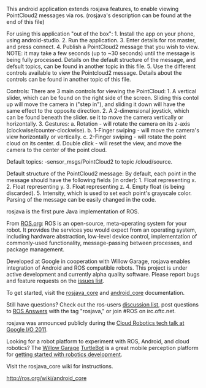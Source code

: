 This android application extends rosjava features, to enable viewing PointCloud2 messages via ros. (rosjava's description can be found at the end of this file)

For using this application "out of the box":
	1. Install the app on your phone, using android-studio.
	2. Run the application.
	3. Enter details for ros master, and press connect.
	4. Publish a PointCloud2 message that you wish to view. NOTE: it may take a few seconds (up to ~30 seconds) until the message is being fully processed. Details on the default structure of the message, and defsult topics, can be found in another topic in this file.
	5. Use the different controls available to view the Pointcloud2 message. Details about the controls can be found in another topic of this file.

Controls:
There are 3 main controls for viewing the PointCloud:
	1. A vertical slider, which can be found on the right side of the screen. Sliding this contol up will move the camera in ("step in"), and sliding it down will have the same effect to the opposite direction.
	2. A 2-dimensional joystick, which can be found beneath the slider. se it to move the camera vertically or horizontally.
	3. Gestures: 
		a. Rotation - will rotate the camera on its z-axis (clockwise/counter-clockwise).
		b. 1-Finger swiping - will move the camera's view horizontally or vertically. 
		c. 2-Finger swiping - will rotate the point cloud on its center.
		d. Double click - will reset the view, and move the camera to the center of the point cloud.

Default topics:
	-sensor_msgs/PointCloud2 to topic /cloud/source.

Default structure of the PointCloud2 message:
By default, each point in the message should have the following fields (in order):
	1. Float representing x.
	2. Float representing y.
	3. Float representing z.
	4. Empty float (is being discarded).
	5. Intensity, which is used to set each point's grayscale color.
Parsing of the message can be easily changed in the code.


rosjava is the first pure Java implementation of ROS.

From [ROS.org](http://www.ros.org/wiki/): ROS is an open-source, meta-operating system for your robot. It provides the services you would expect from an operating system, including hardware abstraction, low-level device control, implementation of commonly-used functionality, message-passing between processes, and package management.

Developed at Google in cooperation with Willow Garage, rosjava enables integration of Android and ROS compatible robots. This project is under active development and currently alpha quality software. Please report bugs and feature requests on the [issues list](https://github.com/rosjava/rosjava/issues?state=open).

To get started, visit the [rosjava_core](http://rosjava.github.com/rosjava_core/) and [android_core](http://rosjava.github.com/android_core/) documentation.

Still have questions? Check out the ros-users [discussion list](https://code.ros.org/mailman/listinfo/ros-users), post questions to [ROS Answers](http://answers.ros.org/questions/) with the tag "rosjava," or join #ROS on irc.oftc.net.

rosjava was announced publicly during the [Cloud Robotics tech talk at Google I/O 2011](http://www.youtube.com/watch?feature=player_embedded&v=FxXBUp-4800).

Looking for a robot platform to experiment with ROS, Android, and cloud robotics? The [Willow Garage](http://www.willowgarage.com/) [TurtleBot](http://www.willowgarage.com/turtlebot) is a great mobile perception platform for [getting started with robotics development](http://www.youtube.com/watch?feature=player_embedded&v=MOEjL8JDvd0).

Visit the rosjava_core wiki for instructions.

http://ros.org/wiki/android_core